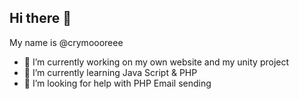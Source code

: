 ## Hi there 👋
My name is @crymoooreee
- 🔭 I’m currently working on my own website and my unity project
- 🌱 I’m currently learning Java Script & PHP
- 🤔 I’m looking for help with PHP Email sending
